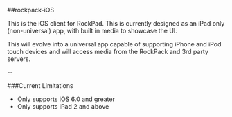 ##rockpack-iOS

This is the iOS client for RockPad.  This is currently designed as an iPad only (non-universal) app, with built in media to showcase the UI.  

This will evolve into a universal app capable of supporting iPhone and iPod touch devices and will access media from the RockPack and 3rd party servers.

--

###Current Limitations
   
* Only supports iOS 6.0 and greater
* Only supports iPad 2 and above
